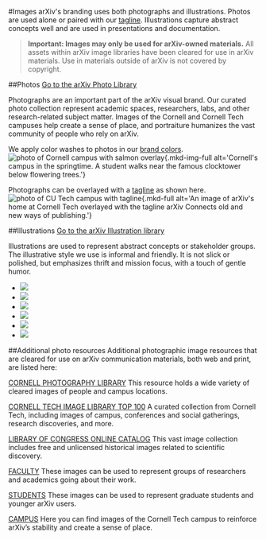 #Images
arXiv's branding uses both photographs and illustrations. Photos are used alone or paired with our [tagline](tagline.html). Illustrations capture abstract concepts well and are used in presentations and documentation.

> **Important: Images may only be used for arXiv-owned materials.** All assets within arXiv image libraries have been cleared for use in arXiv materials. Use in materials outside of arXiv is not covered by copyright.

##Photos
[Go to the arXiv Photo Library](https://cornell.box.com/v/arXiv-photo-library)

Photographs are an important part of the arXiv visual brand. Our curated photo collection represent academic spaces, researchers, labs, and other research-related subject matter. Images of the Cornell and Cornell Tech campuses help create a sense of place, and portraiture humanizes the vast community of people who rely on arXiv.

We apply color washes to photos in our [brand colors](colors.html).
![photo of Cornell campus with salmon overlay](images/brand-image-colorized-salmon.jpg){.mkd-img-full alt='Cornell's campus in the springtime. A student walks near the famous clocktower below flowering trees.'}

Photographs can be overlayed with a [tagline](tagline.html) as shown here.
![photo of CU Tech campus with tagline](images/brand-image-tagline.jpg){.mkd-full alt='An image of arXiv's home at Cornell Tech overlayed with the tagline arXiv Connects old and new ways of publishing.'}  

##Illustrations
[Go to the arXiv Illustration library](https://cornell.box.com/v/arXiv-illustration-library)

Illustrations are used to represent abstract concepts or stakeholder groups. The illustrative style we use is informal and friendly. It is not slick or polished, but emphasizes thrift and mission focus, with a touch of gentle humor.

<ul class="brand-toc">
  <li><img src="images/brand-image-illustration-1.jpg" role="representation"></li>
  <li><img src="images/brand-image-illustration-2.jpg" role="representation"></li>
  <li><img src="images/brand-image-illustration-3.jpg" role="representation"></li>
  <li><img src="images/brand-image-illustration-4.jpg" role="representation"></li>
  <li><img src="images/brand-image-illustration-5.jpg" role="representation"></li>
  <li><img src="images/brand-image-illustration-6.jpg" role="representation"></li>
</ul>


##Additional photo resources
Additional photographic image resources that are cleared for use on arXiv communication materials, both web and print, are listed here:

[CORNELL PHOTOGRAPHY LIBRARY](https://photo.cornell.edu/)
This resource holds a wide variety of cleared images of people and campus locations.

[CORNELL TECH IMAGE LIBRARY TOP 100](https://cornell.app.box.com/s/rpl81q6go7s9qq0nm7ndw2tw7hfh8079)
A curated collection from Cornell Tech, including images of campus, conferences and social gatherings, research discoveries, and more.

[LIBRARY OF CONGRESS ONLINE CATALOG](http://www.loc.gov/pictures/search/CU)
This vast image collection includes free and unlicensed historical images related to scientific discovery.

[FACULTY](https://cornell.app.box.com/s/rpl81q6go7s9qq0nm7ndw2tw7h-fh8079/folder/45111358461CU)
These images can be used to represent groups of researchers and academics going about their work.

[STUDENTS](https://cornell.app.box.com/s/rpl81q6go7s9qq0nm7ndw2tw7h-fh8079/folder/118875861190CU: )
These images can be used to represent graduate students and younger arXiv users.

[CAMPUS](https://cornell.app.box.com/s/rpl81q6go7s9qq0nm7ndw2tw7h-fh8079/folder/45111410232)
Here you can find images of the Cornell Tech campus to reinforce arXiv’s stability and create a sense of place.
